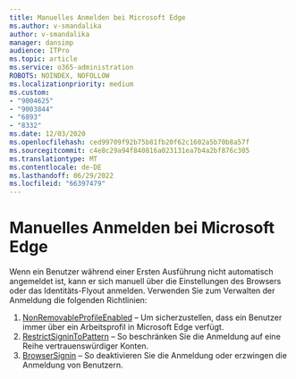 ```yaml
---
title: Manuelles Anmelden bei Microsoft Edge
ms.author: v-smandalika
author: v-smandalika
manager: dansimp
audience: ITPro
ms.topic: article
ms.service: o365-administration
ROBOTS: NOINDEX, NOFOLLOW
ms.localizationpriority: medium
ms.custom:
- "9004625"
- "9003844"
- "6893"
- "8332"
ms.date: 12/03/2020
ms.openlocfilehash: ced99709f92b75b81fb20f62c1602a5b70b8a57f
ms.sourcegitcommit: c4e8c29a94f840816a023131ea7b4a2bf876c305
ms.translationtype: MT
ms.contentlocale: de-DE
ms.lasthandoff: 06/29/2022
ms.locfileid: "66397479"
---
```

# <a name="sign-in-to-microsoft-edge-manually"></a>Manuelles Anmelden bei Microsoft Edge

Wenn ein Benutzer während einer Ersten Ausführung nicht automatisch angemeldet ist, kann er sich manuell über die Einstellungen des Browsers oder das Identitäts-Flyout anmelden. Verwenden Sie zum Verwalten der Anmeldung die folgenden Richtlinien:

1. [NonRemovableProfileEnabled](https://docs.microsoft.com/deployedge/microsoft-edge-policies#nonremovableprofileenabled) – Um sicherzustellen, dass ein Benutzer immer über ein Arbeitsprofil in Microsoft Edge verfügt.
2. [RestrictSigninToPattern](https://docs.microsoft.com/deployedge/microsoft-edge-policies#restrictsignintopattern) – So beschränken Sie die Anmeldung auf eine Reihe vertrauenswürdiger Konten.
3. [BrowserSignin](https://docs.microsoft.com/deployedge/microsoft-edge-policies#browsersignin) – So deaktivieren Sie die Anmeldung oder erzwingen die Anmeldung von Benutzern.

